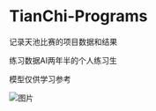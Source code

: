 # TianChi-Programs
记录天池比赛的项目数据和结果

练习数据AI两年半的个人练习生

模型仅供学习参考

![图片](https://user-images.githubusercontent.com/78643224/197331329-8aa78b13-cc2e-4b3e-b8dd-e50de2d68004.png)
